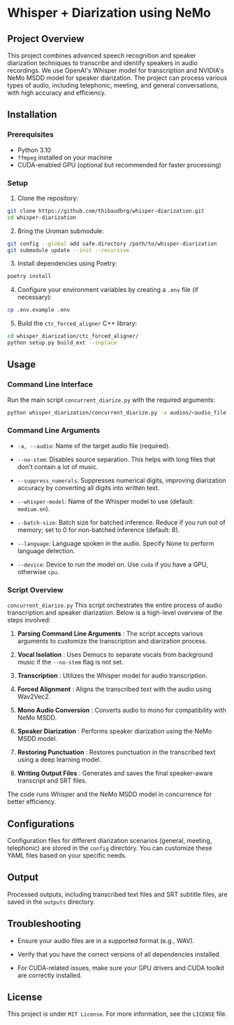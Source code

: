 # Whisper + Diarization using NeMo 

## Project Overview 

This project combines advanced speech recognition and speaker diarization techniques to transcribe and identify speakers in audio recordings. We use OpenAI's Whisper model for transcription and NVIDIA's NeMo MSDD model for speaker diarization. The project can process various types of audio, including telephonic, meeting, and general conversations, with high accuracy and efficiency.

## Installation 

### Prerequisites 

- Python 3.10
- `ffmpeg` installed on your machine
- CUDA-enabled GPU (optional but recommended for faster processing)

### Setup 
 
1. Clone the repository:

```bash
git clone https://github.com/thibaudbrg/whisper-diarization.git
cd whisper-diarization
```

2. Bring the Uroman submodule:

```bash
git config --global add safe.directory /path/to/whisper-diarization
git submodule update --init --recursive
```

3. Install dependencies using Poetry:


```bash
poetry install
```
 
4. Configure your environment variables by creating a `.env` file (if necessary):


```bash
cp .env.example .env
```
 
5. Build the `ctc_forced_aligner` C++ library:


```bash
cd whisper_diarization/ctc_forced_aligner/
python setup.py build_ext --inplace
```

## Usage 

### Command Line Interface 
Run the main script `concurrent_diarize.py` with the required arguments:

```bash
python whisper_diarization/concurrent_diarize.py -a audios/<audio_file.wav> --whisper-model <model_name>
```

### Command Line Arguments 
 
- `-a, --audio`: Name of the target audio file (required).
 
- `--no-stem`: Disables source separation. This helps with long files that don't contain a lot of music.
 
- `--suppress_numerals`: Suppresses numerical digits, improving diarization accuracy by converting all digits into written text.
 
- `--whisper-model`: Name of the Whisper model to use (default: `medium.en`).
 
- `--batch-size`: Batch size for batched inference. Reduce if you run out of memory; set to 0 for non-batched inference (default: 8).
 
- `--language`: Language spoken in the audio. Specify None to perform language detection.
 
- `--device`: Device to run the model on. Use `cuda` if you have a GPU, otherwise `cpu`.

### Script Overview 
`concurrent_diarize.py`
This script orchestrates the entire process of audio transcription and speaker diarization. Below is a high-level overview of the steps involved:
 
1. **Parsing Command Line Arguments** : The script accepts various arguments to customize the transcription and diarization process.
 
2. **Vocal Isolation** : Uses Demucs to separate vocals from background music if the `--no-stem` flag is not set.
 
3. **Transcription** : Utilizes the Whisper model for audio transcription.
 
4. **Forced Alignment** : Aligns the transcribed text with the audio using Wav2Vec2.
 
5. **Mono Audio Conversion** : Converts audio to mono for compatibility with NeMo MSDD.
 
6. **Speaker Diarization** : Performs speaker diarization using the NeMo MSDD model.
 
7. **Restoring Punctuation** : Restores punctuation in the transcribed text using a deep learning model.
 
8. **Writing Output Files** : Generates and saves the final speaker-aware transcript and SRT files.

The code runs Whisper and the NeMo MSDD model in concurrence for better efficiency.

## Configurations 
Configuration files for different diarization scenarios (general, meeting, telephonic) are stored in the `config` directory. You can customize these YAML files based on your specific needs.
## Output 
Processed outputs, including transcribed text files and SRT subtitle files, are saved in the `outputs` directory.
## Troubleshooting 

- Ensure your audio files are in a supported format (e.g., WAV).

- Verify that you have the correct versions of all dependencies installed.

- For CUDA-related issues, make sure your GPU drivers and CUDA toolkit are correctly installed.

## License 
This project is under `MIT License`. For more information, see the `LICENSE` file.